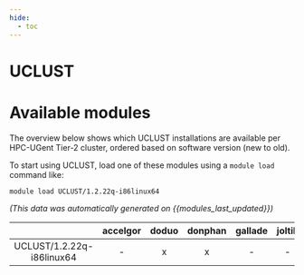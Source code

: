 ```yaml
---
hide:
  - toc
---
```


UCLUST
======

# Available modules


The overview below shows which UCLUST installations are available per HPC-UGent Tier-2 cluster, ordered based on software version (new to old).

To start using UCLUST, load one of these modules using a `module load` command like:

```shell
module load UCLUST/1.2.22q-i86linux64
```

*(This data was automatically generated on {{modules_last_updated}})*  

| |accelgor|doduo|donphan|gallade|joltik|shinx|skitty|
| :---: | :---: | :---: | :---: | :---: | :---: | :---: | :---: |
|UCLUST/1.2.22q-i86linux64|-|x|x|-|-|-|-|
